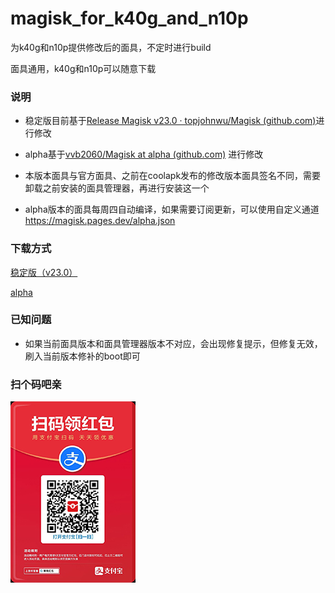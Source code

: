 # magisk_for_k40g_and_n10p

为k40g和n10p提供修改后的面具，不定时进行build

面具通用，k40g和n10p可以随意下载

### 说明

* 稳定版目前基于[Release Magisk v23.0 · topjohnwu/Magisk (github.com)](https://github.com/topjohnwu/Magisk/releases/tag/v23.0)进行修改

* alpha基于[vvb2060/Magisk at alpha (github.com)](https://github.com/vvb2060/Magisk/tree/alpha) 进行修改

* 本版本面具与官方面具、之前在coolapk发布的修改版本面具签名不同，需要卸载之前安装的面具管理器，再进行安装这一个 

* alpha版本的面具每周四自动编译，如果需要订阅更新，可以使用自定义通道  https://magisk.pages.dev/alpha.json

### 下载方式

[稳定版（v23.0）](https://magisk.pages.dev/Magisk_stable_app.apk)

[alpha](https://magisk.pages.dev/Magisk_alpha_app.apk)


### 已知问题

* 如果当前面具版本和面具管理器版本不对应，会出现修复提示，但修复无效，刷入当前版本修补的boot即可


### 扫个码吧亲

![zanshang](./zanshang.jpg)

